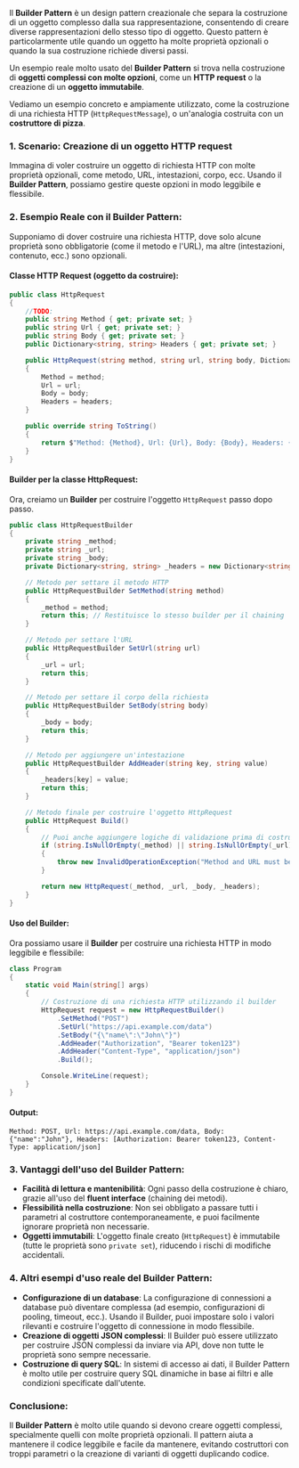 Il **Builder Pattern** è un design pattern creazionale che separa la costruzione di un oggetto complesso dalla sua rappresentazione, consentendo di creare diverse rappresentazioni dello stesso tipo di oggetto. Questo pattern è particolarmente utile quando un oggetto ha molte proprietà opzionali o quando la sua costruzione richiede diversi passi.

Un esempio reale molto usato del **Builder Pattern** si trova nella costruzione di **oggetti complessi con molte opzioni**, come un **HTTP request** o la creazione di un **oggetto immutabile**. 

Vediamo un esempio concreto e ampiamente utilizzato, come la costruzione di una richiesta HTTP (`HttpRequestMessage`), o un'analogia costruita con un **costruttore di pizza**.

### 1. **Scenario: Creazione di un oggetto HTTP request**
Immagina di voler costruire un oggetto di richiesta HTTP con molte proprietà opzionali, come metodo, URL, intestazioni, corpo, ecc. Usando il **Builder Pattern**, possiamo gestire queste opzioni in modo leggibile e flessibile.

### 2. **Esempio Reale con il Builder Pattern**:
 
Supponiamo di dover costruire una richiesta HTTP, dove solo alcune proprietà sono obbligatorie (come il metodo e l'URL), ma altre (intestazioni, contenuto, ecc.) sono opzionali.

#### Classe HTTP Request (oggetto da costruire):

```csharp
public class HttpRequest
{
    //TODO:
    public string Method { get; private set; }
    public string Url { get; private set; }
    public string Body { get; private set; }
    public Dictionary<string, string> Headers { get; private set; }

    public HttpRequest(string method, string url, string body, Dictionary<string, string> headers)
    {
        Method = method;
        Url = url;
        Body = body;
        Headers = headers;
    }

    public override string ToString()
    {
        return $"Method: {Method}, Url: {Url}, Body: {Body}, Headers: {string.Join(", ", Headers)}";
    }
}
```

#### Builder per la classe HttpRequest:

Ora, creiamo un **Builder** per costruire l'oggetto `HttpRequest` passo dopo passo.

```csharp
public class HttpRequestBuilder
{
    private string _method;
    private string _url;
    private string _body;
    private Dictionary<string, string> _headers = new Dictionary<string, string>();

    // Metodo per settare il metodo HTTP
    public HttpRequestBuilder SetMethod(string method)
    {
        _method = method;
        return this; // Restituisce lo stesso builder per il chaining
    }

    // Metodo per settare l'URL
    public HttpRequestBuilder SetUrl(string url)
    {
        _url = url;
        return this;
    }

    // Metodo per settare il corpo della richiesta
    public HttpRequestBuilder SetBody(string body)
    {
        _body = body;
        return this;
    }

    // Metodo per aggiungere un'intestazione
    public HttpRequestBuilder AddHeader(string key, string value)
    {
        _headers[key] = value;
        return this;
    }

    // Metodo finale per costruire l'oggetto HttpRequest
    public HttpRequest Build()
    {
        // Puoi anche aggiungere logiche di validazione prima di costruire
        if (string.IsNullOrEmpty(_method) || string.IsNullOrEmpty(_url))
        {
            throw new InvalidOperationException("Method and URL must be provided.");
        }

        return new HttpRequest(_method, _url, _body, _headers);
    }
}
```

#### Uso del Builder:

Ora possiamo usare il **Builder** per costruire una richiesta HTTP in modo leggibile e flessibile:

```csharp
class Program
{
    static void Main(string[] args)
    {
        // Costruzione di una richiesta HTTP utilizzando il builder
        HttpRequest request = new HttpRequestBuilder()
            .SetMethod("POST")
            .SetUrl("https://api.example.com/data")
            .SetBody("{\"name\":\"John\"}")
            .AddHeader("Authorization", "Bearer token123")
            .AddHeader("Content-Type", "application/json")
            .Build();

        Console.WriteLine(request);
    }
}
```

#### Output:
```
Method: POST, Url: https://api.example.com/data, Body: {"name":"John"}, Headers: [Authorization: Bearer token123, Content-Type: application/json]
```

### 3. **Vantaggi dell'uso del Builder Pattern**:

- **Facilità di lettura e mantenibilità**: Ogni passo della costruzione è chiaro, grazie all'uso del **fluent interface** (chaining dei metodi).
- **Flessibilità nella costruzione**: Non sei obbligato a passare tutti i parametri al costruttore contemporaneamente, e puoi facilmente ignorare proprietà non necessarie.
- **Oggetti immutabili**: L'oggetto finale creato (`HttpRequest`) è immutabile (tutte le proprietà sono `private set`), riducendo i rischi di modifiche accidentali.

### 4. **Altri esempi d'uso reale del Builder Pattern**:

- **Configurazione di un database**: La configurazione di connessioni a database può diventare complessa (ad esempio, configurazioni di pooling, timeout, ecc.). Usando il Builder, puoi impostare solo i valori rilevanti e costruire l'oggetto di connessione in modo flessibile.
- **Creazione di oggetti JSON complessi**: Il Builder può essere utilizzato per costruire JSON complessi da inviare via API, dove non tutte le proprietà sono sempre necessarie.
- **Costruzione di query SQL**: In sistemi di accesso ai dati, il Builder Pattern è molto utile per costruire query SQL dinamiche in base ai filtri e alle condizioni specificate dall'utente.

### Conclusione:
Il **Builder Pattern** è molto utile quando si devono creare oggetti complessi, specialmente quelli con molte proprietà opzionali. Il pattern aiuta a mantenere il codice leggibile e facile da mantenere, evitando costruttori con troppi parametri o la creazione di varianti di oggetti duplicando codice.
